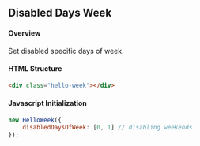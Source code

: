 ## Disabled Days Week

#### Overview
Set disabled specific days of week.

#### HTML Structure
```html
<div class="hello-week"></div>
```

#### Javascript Initialization
```js
new HelloWeek({
    disabledDaysOfWeek: [0, 1] // disabling weekends
});
```

